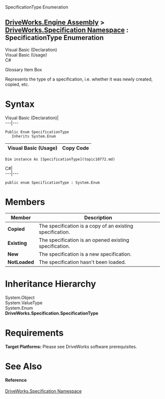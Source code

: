 SpecificationType Enumeration   
  
[DriveWorks.Engine Assembly](topic2156.md) > [DriveWorks.Specification Namespace](topic10764.md) : SpecificationType Enumeration  
---  
  
Visual Basic (Declaration)    
Visual Basic (Usage)    
C# 

Glossary Item Box

Represents the type of a specification, i.e. whether it was newly created, copied, etc. 

# Syntax

Visual Basic (Declaration)|   
---|---  
      
    
    Public Enum SpecificationType 
       Inherits System.Enum  
  
Visual Basic (Usage)| Copy Code  
---|---  
      
    
    Dim instance As [SpecificationType](topic10772.md)  
  
C#|   
---|---  
      
    
    public enum SpecificationType : System.Enum   
  
# Members

Member| Description  
---|---  
**Copied**|  The specification is a copy of an existing specification.  
**Existing**|  The specification is an opened existing specification.  
**New**|  The specification is a new specification.  
**NotLoaded**|  The specification hasn't been loaded.  
  
# Inheritance Hierarchy

System.Object  
System.ValueType  
System.Enum  
**DriveWorks.Specification.SpecificationType**  


# Requirements

**Target Platforms:** Please see DriveWorks software prerequisites.

# See Also

#### Reference

[DriveWorks.Specification Namespace](topic10764.md)


